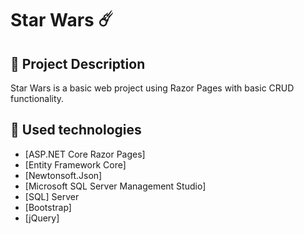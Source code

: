 # Star Wars ☄️

## :pencil: Project Description 
Star Wars is a basic web project using Razor Pages with basic CRUD functionality.
## :hammer: Used technologies
* [ASP.NET Core Razor Pages]
* [Entity Framework Core]
* [Newtonsoft.Json]
* [Microsoft SQL Server Management Studio]
* [SQL] Server
* [Bootstrap]
* [jQuery]
